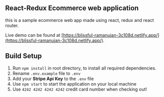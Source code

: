 ## React-Redux Ecommerce web application

this is a sample ecommerce web app made using react, redux and react router.

Live demo can be found at [https://blissful-ramanujan-3c108d.netlify.app/](https://blissful-ramanujan-3c108d.netlify.app/).

## Build Setup

1. Run `npm install` in root directory, to install all required dependencies.
2. Rename `.env.example` file to `.env`
3. Add your **Stripe Api Key** to the `.env` file
4. Use `npm start` to start the application on your local machine
5. Use `4242 4242 4242 4242` credit card number when checking out!
